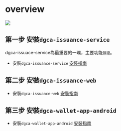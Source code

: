 # overview
![](疫苗護照_2.bmp)

## 第一步 安裝`dgca-issuance-service`
dgca-issuace-service為最重要的一環，主要功能`發證`。
- 安裝`dgca-issuance-service` [安裝指南](https://github.com/DGC-TW-POC/dgca-issuance-service-setup-guide)
## 第二步 安裝`dgca-issuance-web`
- 安裝`dgca-issuance-web` [安裝指南](https://github.com/DGC-TW-POC/dgca-issuance-web-setup-guide)
## 第三步 安裝`dgca-wallet-app-android`
- 安裝`dgca-wallet-app-android` [安裝指南](https://github.com/DGC-TW-POC/dgca-wallet-android-app-setup-guide)
